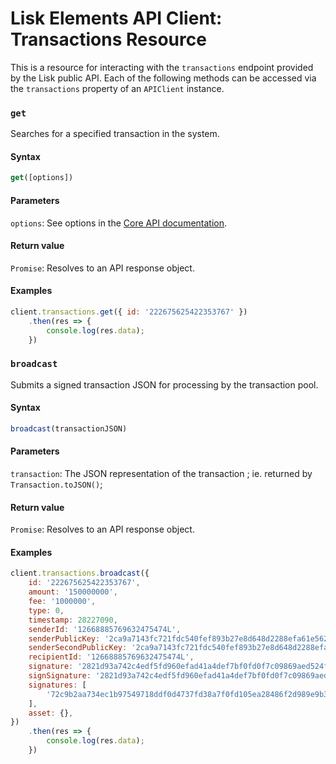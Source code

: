 # Lisk Elements API Client: Transactions Resource

This is a resource for interacting with the `transactions` endpoint provided by the Lisk public API. Each of the following methods can be accessed via the `transactions` property of an `APIClient` instance.

### `get`

Searches for a specified transaction in the system.

#### Syntax

```js
get([options])
```

#### Parameters

`options`: See options in the [Core API documentation](/lisk-core/user-guide/api/1-0/1-0.json).

#### Return value

`Promise`: Resolves to an API response object.

#### Examples

```js
client.transactions.get({ id: '222675625422353767' })
    .then(res => {
        console.log(res.data);
    })
```

### `broadcast`

Submits a signed transaction JSON for processing by the transaction pool.

#### Syntax

```js
broadcast(transactionJSON)
```

#### Parameters

`transaction`: The JSON representation of the transaction ; ie. returned by `Transaction.toJSON()`;

#### Return value

`Promise`: Resolves to an API response object.

#### Examples

```js
client.transactions.broadcast({
    id: '222675625422353767',
    amount: '150000000',
    fee: '1000000',
    type: 0,
    timestamp: 28227090,
    senderId: '12668885769632475474L',
    senderPublicKey: '2ca9a7143fc721fdc540fef893b27e8d648d2288efa61e56264edf01a2c23079',
    senderSecondPublicKey: '2ca9a7143fc721fdc540fef893b27e8d648d2288efa61e56264edf01a2c23079',
    recipientId: '12668885769632475474L',
    signature: '2821d93a742c4edf5fd960efad41a4def7bf0fd0f7c09869aed524f6f52bf9c97a617095e2c712bd28b4279078a29509b339ac55187854006591aa759784c205',
    signSignature: '2821d93a742c4edf5fd960efad41a4def7bf0fd0f7c09869aed524f6f52bf9c97a617095e2c712bd28b4279078a29509b339ac55187854006591aa759784c205',
    signatures: [
        '72c9b2aa734ec1b97549718ddf0d4737fd38a7f0fd105ea28486f2d989e9b3e399238d81a93aa45c27309d91ce604a5db9d25c9c90a138821f2011bc6636c60a',
    ],
    asset: {},
})
    .then(res => {
        console.log(res.data);
    })
```

